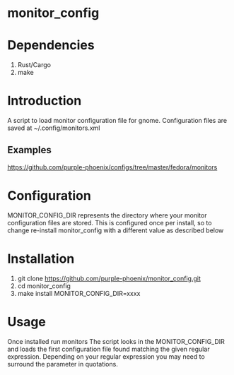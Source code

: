 # monitor_config

Dependencies
============
1. Rust/Cargo
2. make

Introduction
============

A script to load monitor configuration file for gnome. Configuration files are saved at ~/.config/monitors.xml

Examples
--------

https://github.com/purple-phoenix/configs/tree/master/fedora/monitors


Configuration
============
MONITOR_CONFIG_DIR represents the directory where your monitor configuration files are stored.
This is configured once per install, so to change re-install monitor_config with a different value as described below


Installation
============
1. git clone https://github.com/purple-phoenix/monitor_config.git
2. cd monitor_config
3. make install MONITOR_CONFIG_DIR=xxxx


Usage
=====
Once installed run
monitors <regex>
The script looks in the MONITOR_CONFIG_DIR and loads the first configuration file found matching the given regular expression.
Depending on your regular expression you may need to surround the parameter in quotations. 
